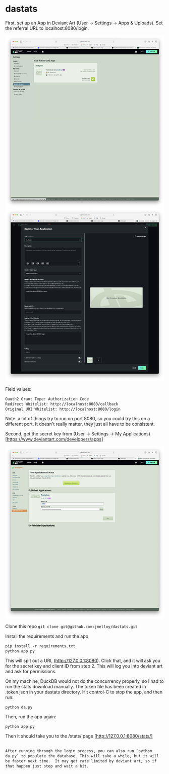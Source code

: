 # dastats

First, set up an App in Deviant Art (User -> Settings -> Apps & Uploads). Set the referral URL to localhost:8080/login.

![Authorized Application](screenshots/AuthorizedApps.png?raw=true)
![Application Setup](screenshots/ApplicationSetup.png?raw=true)

Field values:

```
Oauth2 Grant Type: Authorization Code
Redirect Whitelist: http://localhost:8080/callback
Original URI Whitelist: http://localhost:8080/login
```

Note: a lot of things try to run on port 8080, so you could try this on a different port. It doesn't really matter, they just all have to be consistent.

Second, get the secret key from (User -> Settings -> My Applications) [https://www.deviantart.com/developers/apps]

![Application Setup](screenshots/ClientSecret.png?raw=true)

Clone this repo `git clone git@github.com:jmelloy/dastats.git`

Install the requirements and run the app

```
pip install -r requirements.txt
python app.py
```

This will spit out a URL (http://127.0.0.1:8080). Click that, and it will ask you for the secret key and client ID from step 2. This will log you into deviant art and ask for permissions.

On my machine, DuckDB would not do the concurrency properly, so I had to run the stats download manually. The token file has been created in .token.json in your dastats directory.  Hit control-C to stop the app, and then run:
```
python da.py
```

Then, run the app again:

```
python app.py
```

Then it should take you to the /stats/ page [http://127.0.0.1:8080/stats/]

```

After running through the login process, you can also run `python da.py` to populate the database. This will take a while, but it will be faster next time.  It may get rate limited by deviant art, so if that happen just stop and wait a bit.
